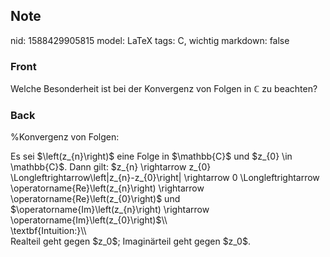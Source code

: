 ## Note
nid: 1588429905815
model: LaTeX
tags: C, wichtig
markdown: false

### Front
Welche Besonderheit ist bei der Konvergenz von Folgen in $\mathbb{C}$ zu beachten?

### Back
%Konvergenz von Folgen: <div>
</div><div>Es sei $\left(z_{n}\right)$ eine Folge in $\mathbb{C}$ und $z_{0} \in \mathbb{C}$. Dann gilt:
$z_{n} \rightarrow z_{0} \Longleftrightarrow\left|z_{n}-z_{0}\right| \rightarrow 0 \Longleftrightarrow \operatorname{Re}\left(z_{n}\right) \rightarrow \operatorname{Re}\left(z_{0}\right)$ und $\operatorname{Im}\left(z_{n}\right) \rightarrow \operatorname{Im}\left(z_{0}\right)$\\</div><div>
</div><div>\textbf{Intuition:}\\</div><div>
</div><div>Realteil geht gegen $z_0$; Imaginärteil geht gegen $z_0$.</div>
